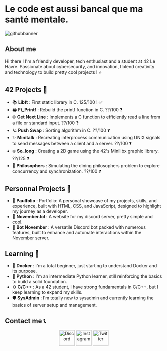 # Le code est aussi bancal que ma santé mentale. 
![githubbanner](https://github.com/user-attachments/assets/1a47ded3-7cad-4395-997c-3668f8552ada) 


## About me 
       
Hi there ! I'm a friendly developer, tech enthusiast and a student at 42 Le Havre. Passionate about cybersecurity, and innovation, I blend creativity and technology to build pretty cool projects ! ⭐ 

## 42 Projects 🏫  
 
- 📚 **Libft** : First static library in C. 125/100 ! ✅
- 🖨️ **Ft_Printf** : Rebuild the printf function in C. ??/100 ❓
- 🌐 **Get Next Line** : Implements a C function to efficiently read a line from a file or standard input. ??/100 ❓
- 🪐 **Push Swap** : Sorting algorithm in C. ??/100 ❓
- ✨ **Minitalk** : Recreating interprocess communication using UNIX signals to send messages between a client and a server. ??/100 ❓
- ❄️ **So_long** : Creating a 2D game using the 42's Minilibx graphic library. ??/125 ❓
- 💫 **Philosophers** : Simulating the dining philosophers problem to explore concurrency and synchronization. ??/100 ❓

## Personnal Projects 📁 
 
- 💭 **Paulfolio** : Portfolio: A personal showcase of my projects, skills, and experience, built with HTML, CSS, and JavaScript, designed to highlight my journey as a developer.
- 🍂 **November.lol** : A website for my discord server, pretty simple and cool.
- 🤖 **Bot November** : A versatile Discord bot packed with numerous features, built to enhance and automate interactions within the November server.

## Learning 🧠 

- 🐋 **Docker** : I'm a total beginner, just starting to understand Docker and its purpose.
- 🐍 **Python** : I'm an intermediate Python learner, still reinforcing the basics to build a solid foundation.
- ⚙️ **C/C++** : As a 42 student, I have strong fundamentals in C/C++, but I keep learning to expand my skills.
- 🛡️ **SysAdmin** :  I'm totally new to sysadmin and currently learning the basics of server setup and management.

<p align="center">


</p>

## Contact me 📞

<p align="center">
  <a href="https://www.discord.gg/november"><img src="https://camo.githubusercontent.com/1f41c708a67233512bef2bb4600f9bed1bd0bff23a77a1a74130294d2f5a62a8/68747470733a2f2f736b696c6c69636f6e732e6465762f69636f6e733f693d646973636f7264" alt="Discord" width="50" /></a>
  <a href="https://www.instagram.com/iampaulux"><img src="https://camo.githubusercontent.com/b6eef9807c0db96d1148c56d6b5257c10a4650500fdf8a15caeae46be8a918d6/68747470733a2f2f736b696c6c69636f6e732e6465762f69636f6e733f693d696e7374616772616d" alt="Instagram" width="50" /></a>
  <a href="https://www.x.com/mxuditdestin"><img src="https://freelogopng.com/images/all_img/1690643591twitter-x-logo-png.png" alt="Twitter" width="50" /></a>
</p>
